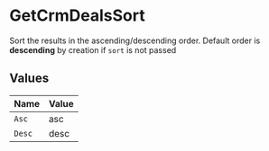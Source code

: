 # GetCrmDealsSort

Sort the results in the ascending/descending order. Default order is **descending** by creation if `sort` is not passed


## Values

| Name   | Value  |
| ------ | ------ |
| `Asc`  | asc    |
| `Desc` | desc   |